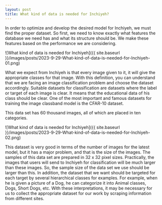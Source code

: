 ```yaml
---
layout: post
title: What kind of data is needed for Inchiyeh?
---
```


In order to optimize and develop the desired model for Inchiyeh, we must find the proper dataset. So first, we need to know exactly what features the database we need has and what its structure should be. We make these features based on the performance we are considering.

![What kind of data is needed for Inchiyeh]({{ site.baseurl }}/images/posts/2023-9-29-What-kind-of-data-is-needed-for-Inchiyeh-01.png)

What we expect from Inchiyeh is that every image given to it, it will give the appropriate classes for that image. With this definition, you can understand that we are facing an image classification problem and choose the dataset accordingly. Suitable datasets for classification are datasets where the label or target of each image is clear. It means that the educational data of his class should be clear. One of the most important and famous datasets for training the image classband model is the CFAR-10 dataset.

This data set has 60 thousand images, all of which are placed in ten categories.

![What kind of data is needed for Inchiyeh]({{ site.baseurl }}/images/posts/2023-9-29-What-kind-of-data-is-needed-for-Inchiyeh-02.png)
 
This dataset is very good in terms of the number of images for the latest model, but it has a major problem, and that is the size of the images. The samples of this data set are prepared in 32 x 32 pixel sizes. Practically, the images that users will send to Inchiyeh for classification will be much larger than these images. So, the sample size of the data set we use should be larger than this. In addition, the dataset that we want should be targeted for each target by several hierarchical classes for examples. For example, when he is given a picture of a Dog, he can categorize it into Animal classes, Dogs, Short Dogs, etc. With these interpretations, it may be necessary for us to collect the appropriate dataset for our work by scraping information from different sites.
